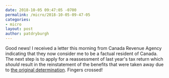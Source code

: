 ```yaml
---
date: 2018-10-05 09:47:05 -0700
permalink: /micro/2018-10-05-09-47-05
categories:
- micro
layout: post
author: patdryburgh
---
```


Good news! I received a letter this morning from Canada Revenue Agency indicating that they now consider me to be a factual resident of Canada. The next step is to apply for a reassessment of last year's tax return which _should_ result in the reinstatement of the benefits that were taken away due to [the original determination](https://patdryburgh.com/blog/a-lesson-about-canadian-residency-determination-laws/). Fingers crossed!